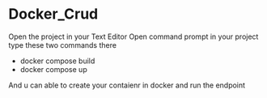 # Docker_Crud
Open the project in your Text Editor
Open command prompt in your project
type these two commands there
* docker compose build
* docker compose up

And u can able to create your contaienr in docker and run the endpoint 
